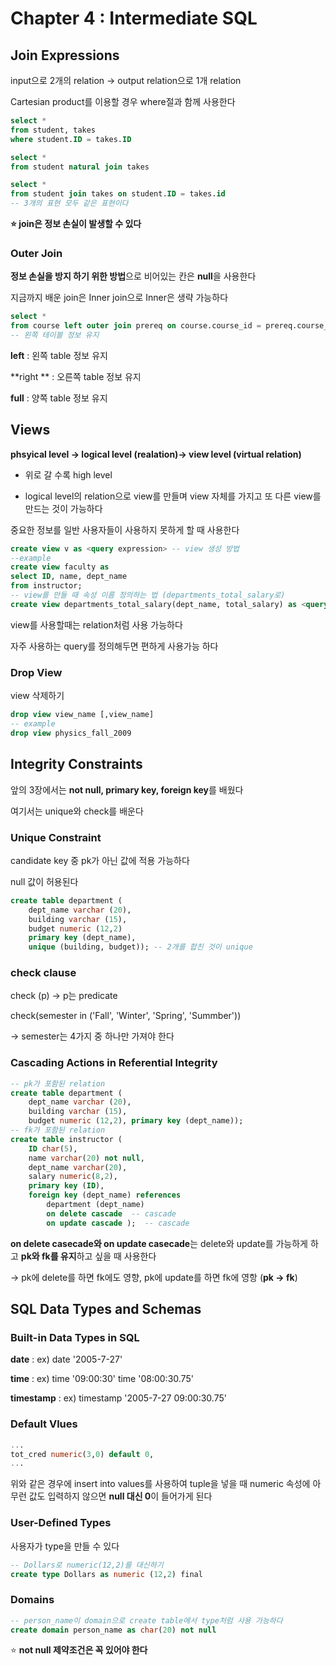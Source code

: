 # Chapter 4 : Intermediate SQL

## Join Expressions

input으로 2개의 relation -> output relation으로 1개 relation

Cartesian product를 이용할 경우 where절과 함께 사용한다

```sql
select *
from student, takes
where student.ID = takes.ID

select *
from student natural join takes

select *
from student join takes on student.ID = takes.id
-- 3개의 표현 모두 같은 표현이다
```

**:star: join은 정보 손실이 발생할 수 있다**

### Outer Join

**정보 손실을 방지 하기 위한 방법**으로 비어있는 칸은 **null**을 사용한다

지금까지 배운 join은 Inner join으로 Inner은 생략 가능하다

```sql
select *
from course left outer join prereq on course.course_id = prereq.course_id
-- 왼쪽 테이블 정보 유지
```

**left** : 왼쪽 table 정보 유지

**right ** : 오른쪽 table 정보 유지

**full** : 양쪽 table 정보 유지

## Views

**phsyical level -> logical level (realation)-> view level (virtual relation)**

- 위로 갈 수록 high level

- logical level의 relation으로 view를 만들며 view 자체를 가지고 또 다른 view를 만드는 것이 가능하다

중요한 정보를 일반 사용자들이 사용하지 못하게 할 때 사용한다

```sql
create view v as <query expression> -- view 생성 방법
--example
create view faculty as
select ID, name, dept_name
from instructor;
-- view를 만들 때 속성 이름 정의하는 법 (departments_total_salary로)
create view departments_total_salary(dept_name, total_salary) as <query expression>
```

view를 사용할때는 relation처럼 사용 가능하다

자주 사용하는 query를 정의해두면 편하게 사용가능 하다

### Drop View

view 삭제하기

```sql
drop view view_name [,view_name]
-- example
drop view physics_fall_2009
```

## Integrity Constraints

앞의 3장에서는 **not null, primary key, foreign key**를 배웠다

여기서는 unique와 check를 배운다

### Unique Constraint

candidate key 중 pk가 아닌 값에 적용 가능하다

null 값이 허용된다

``` sql
create table department (
	dept_name varchar (20),
	building varchar (15),
	budget numeric (12,2)
	primary key (dept_name),
	unique (building, budget)); -- 2개를 합친 것이 unique
```

### check clause

check (p) -> p는 predicate

check(semester in ('Fall', 'Winter', 'Spring', 'Summber'))

-> semester는 4가지 중 하나만 가져야 한다

### Cascading Actions in Referential Integrity

```sql
-- pk가 포함된 relation
create table department ( 
    dept_name varchar (20), 
    building varchar (15), 
    budget numeric (12,2), primary key (dept_name));    
-- fk가 포함된 relation    
create table instructor ( 
    ID char(5), 
    name varchar(20) not null, 
    dept_name varchar(20), 
    salary numeric(8,2), 
    primary key (ID), 
    foreign key (dept_name) references 
    	department (dept_name) 
    	on delete cascade  -- cascade
    	on update cascade );  -- cascade
```

**on delete casecade와 on update casecade**는 delete와 update를 가능하게 하고 **pk와 fk를 유지**하고 싶을 때 사용한다

 -> pk에 delete를 하면 fk에도 영향, pk에 update를 하면 fk에 영항 (**pk -> fk**)

## SQL Data Types and Schemas

### Built-in Data Types in SQL

**date** : ex) date '2005-7-27'

**time** : ex) time '09:00:30'    time '08:00:30.75'

**timestamp** : ex) timestamp '2005-7-27 09:00:30.75'

### Default Vlues

```sql
...
tot_cred numeric(3,0) default 0,
...
```

위와 같은 경우에 insert into values를 사용하여 tuple을 넣을 때 numeric 속성에 아무런 값도 입력하지 않으면 **null 대신 0**이 들어가게 된다

### User-Defined Types

사용자가 type을 만들 수 있다

```sql
-- Dollars로 numeric(12,2)를 대신하기
create type Dollars as numeric (12,2) final
```

### Domains

```sql
-- person_name이 domain으로 create table에서 type처럼 사용 가능하다
create domain person_name as char(20) not null
```

:star: **not null 제약조건은 꼭 있어야 한다**

